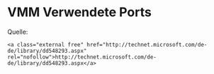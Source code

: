 # VMM Verwendete Ports

Quelle:

```
<a class="external free" href="http://technet.microsoft.com/de-de/library/dd548293.aspx" rel="nofollow">http://technet.microsoft.com/de-de/library/dd548293.aspx</a>
```
